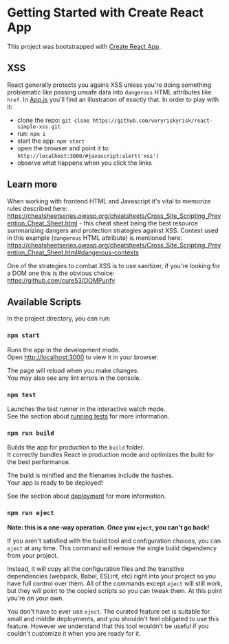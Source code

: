 # Getting Started with Create React App

This project was bootstrapped with [Create React App](https://github.com/facebook/create-react-app).

## XSS
React generally protects you agains XSS unless you're doing something problematic like passing unsafe data into `dangerous` HTML attributes like `href`.
In [App.js](./src/App.js) you'll find an illustration of exactly that. In order to play with it:
- clone the repo: `git clone https://github.com/veryriskyrisk/react-simple-xss.git`
- run: `npm i`
- start the app: `npm start`
- open the browser and point it to: `http://localhost:3000/#javascript:alert('xss')`
- observe what happens when you click the links

## Learn more
When working with frontend HTML and Javascript it's vital to memorize rules described here: https://cheatsheetseries.owasp.org/cheatsheets/Cross_Site_Scripting_Prevention_Cheat_Sheet.html - this cheat sheet being the best resource summarizing dangers and protection strategies against XSS. Context used in this example (`dangerous` HTML attribute) is mentioned here: https://cheatsheetseries.owasp.org/cheatsheets/Cross_Site_Scripting_Prevention_Cheat_Sheet.html#dangerous-contexts 


One of the strategies to combat XSS is to use sanitizer, if you're looking for a DOM one this is the obvious choice: https://github.com/cure53/DOMPurify

## Available Scripts

In the project directory, you can run:

### `npm start`

Runs the app in the development mode.\
Open [http://localhost:3000](http://localhost:3000) to view it in your browser.

The page will reload when you make changes.\
You may also see any lint errors in the console.

### `npm test`

Launches the test runner in the interactive watch mode.\
See the section about [running tests](https://facebook.github.io/create-react-app/docs/running-tests) for more information.

### `npm run build`

Builds the app for production to the `build` folder.\
It correctly bundles React in production mode and optimizes the build for the best performance.

The build is minified and the filenames include the hashes.\
Your app is ready to be deployed!

See the section about [deployment](https://facebook.github.io/create-react-app/docs/deployment) for more information.

### `npm run eject`

**Note: this is a one-way operation. Once you `eject`, you can't go back!**

If you aren't satisfied with the build tool and configuration choices, you can `eject` at any time. This command will remove the single build dependency from your project.

Instead, it will copy all the configuration files and the transitive dependencies (webpack, Babel, ESLint, etc) right into your project so you have full control over them. All of the commands except `eject` will still work, but they will point to the copied scripts so you can tweak them. At this point you're on your own.

You don't have to ever use `eject`. The curated feature set is suitable for small and middle deployments, and you shouldn't feel obligated to use this feature. However we understand that this tool wouldn't be useful if you couldn't customize it when you are ready for it.

